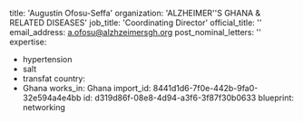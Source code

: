 title: 'Augustin Ofosu-Seffa'
organization: 'ALZHEIMER''S GHANA & RELATED DISEASES'
job_title: 'Coordinating Director'
official_title: ''
email_address: a.ofosu@alzhzeimersgh.org
post_nominal_letters: ''
expertise:
  - hypertension
  - salt
  - transfat
country:
  - Ghana
works_in: Ghana
import_id: 8441d1d6-7f0e-442b-9fa0-32e594a4e4bb
id: d319d86f-08e8-4d94-a3f6-3f87f30b0633
blueprint: networking
